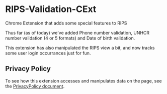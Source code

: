 # RIPS-Validation-CExt
Chrome Extension that adds some special features to RIPS

Thus far (as of today) we've added Phone number validation, UNHCR number validation (4 or 5 formats) and Date of birth validation.

This extension has also manipulated the RIPS view a bit, and now tracks some user login occurrances just for fun.

## Privacy Policy
To see how this extension accesses and manipulates data on the page, see the [PrivacyPolicy document](https://github.com/Beamanator/RIPS-Validation-CExt/blob/master/PrivacyPolicy.md).

